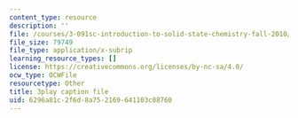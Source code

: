 ```yaml
---
content_type: resource
description: ''
file: /courses/3-091sc-introduction-to-solid-state-chemistry-fall-2010/6296a81c2f6d8a752169641103c08760_vPQ9a_xIqRg.srt
file_size: 79749
file_type: application/x-subrip
learning_resource_types: []
license: https://creativecommons.org/licenses/by-nc-sa/4.0/
ocw_type: OCWFile
resourcetype: Other
title: 3play caption file
uid: 6296a81c-2f6d-8a75-2169-641103c08760
---
```

